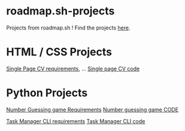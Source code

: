 # roadmap.sh-projects
Projects from roadmap.sh !
Find the projects [here](https://roadmap.sh/projects/).

# HTML / CSS Projects
[Single Page CV requirements](https://roadmap.sh/projects/single-page-cv), ...
[Single page CV code](https://github.com/Fergaku/roadmap.sh-projects/blob/main/cv_proyecto.html)
# Python Projects
[Number Guessing game Requirements](https://roadmap.sh/projects/number-guessing-game)
[Number guessing game CODE](https://github.com/Fergaku/roadmap.sh-projects/blob/main/cv_proyecto.html)

[Task Manager CLI requirements](https://roadmap.sh/projects/task-tracker)
[Task Manager CLI code](https://github.com/Fergaku/roadmap.sh-projects/blob/main/task_manager.py)
